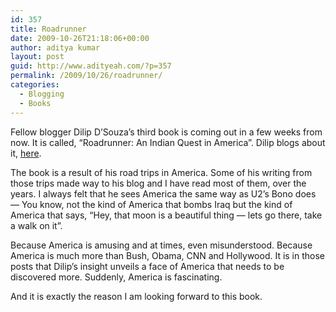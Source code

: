 ```yaml
---
id: 357
title: Roadrunner
date: 2009-10-26T21:18:06+00:00
author: aditya kumar
layout: post
guid: http://www.adityeah.com/?p=357
permalink: /2009/10/26/roadrunner/
categories:
  - Blogging
  - Books
---
```

Fellow blogger Dilip D&#8217;Souza&#8217;s third book is coming out in a few weeks from now. It is called, &#8220;Roadrunner: An Indian Quest in America&#8221;. Dilip blogs about it, [here](http://dcubed.blogspot.com/2009/10/roadrunner.html).

The book is a result of his road trips in America. Some of his writing from those trips made way to his blog and I have read most of them, over the years. I always felt that he sees America the same way as U2&#8217;s Bono does &#8212; You know, not the kind of America that bombs Iraq but the kind of America that says, &#8220;Hey, that moon is a beautiful thing &#8212; lets go there, take a walk on it&#8221;. 

Because America is amusing and at times, even misunderstood. Because America is much more than Bush, Obama, CNN and Hollywood. It is in those posts that Dilip&#8217;s insight unveils a face of America that needs to be discovered more. Suddenly, America is fascinating.

And it is exactly the reason I am looking forward to this book.